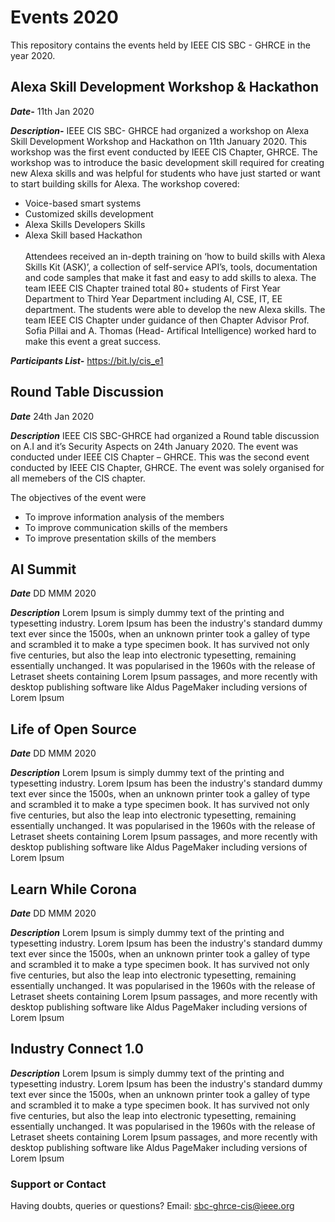 # Events 2020

This repository contains the events held by IEEE CIS SBC - GHRCE in the year 2020.

## Alexa Skill Development Workshop & Hackathon
***Date-*** 11th Jan 2020

***Description-*** 
IEEE CIS SBC- GHRCE had organized a workshop on Alexa Skill Development Workshop and Hackathon on 11th January 2020. This workshop was the first event conducted by IEEE CIS Chapter, GHRCE. The workshop was to introduce the basic development skill required for creating new Alexa skills and was helpful for students who have just started or want to start building skills for Alexa.
The workshop covered:
* Voice-based smart systems
* Customized skills development 
* Alexa Skills Developers Skills
* Alexa Skill based Hackathon<br><br>Attendees received an in-depth training on ‘how to build skills with Alexa Skills Kit (ASK)’, a collection of self-service API’s, tools, documentation and code samples that make it fast and easy to add skills to alexa. The team IEEE CIS Chapter trained total 80+ students of First Year Department to Third Year Department including AI, CSE, IT, EE department. The students were able to develop the new Alexa skills. The team IEEE CIS Chapter under guidance of then Chapter Advisor Prof. Sofia Pillai and A. Thomas (Head- Artifical Intelligence) worked hard to make this event a great success.

***Participants List-*** https://bit.ly/cis_e1

## Round Table Discussion
***Date*** 24th Jan 2020

***Description***
IEEE CIS SBC-GHRCE had organized a Round table discussion on A.I and it’s Security Aspects on 24th January 2020. The event was conducted under IEEE CIS Chapter – GHRCE. This was the second event conducted by IEEE CIS Chapter, GHRCE. The event was solely organised for all memebers of the CIS chapter. 

The objectives of the event were 
* To improve information analysis of the members 
* To improve communication skills of the members
* To improve presentation skills of the members

## AI Summit
***Date*** DD MMM 2020

***Description***
Lorem Ipsum is simply dummy text of the printing and typesetting industry. Lorem Ipsum has been the industry's standard dummy text ever since the 1500s, when an unknown printer took a galley of type and scrambled it to make a type specimen book. It has survived not only five centuries, but also the leap into electronic typesetting, remaining essentially unchanged. It was popularised in the 1960s with the release of Letraset sheets containing Lorem Ipsum passages, and more recently with desktop publishing software like Aldus PageMaker including versions of Lorem Ipsum

## Life of Open Source
***Date*** DD MMM 2020

***Description***
Lorem Ipsum is simply dummy text of the printing and typesetting industry. Lorem Ipsum has been the industry's standard dummy text ever since the 1500s, when an unknown printer took a galley of type and scrambled it to make a type specimen book. It has survived not only five centuries, but also the leap into electronic typesetting, remaining essentially unchanged. It was popularised in the 1960s with the release of Letraset sheets containing Lorem Ipsum passages, and more recently with desktop publishing software like Aldus PageMaker including versions of Lorem Ipsum

## Learn While Corona 
***Date*** DD MMM 2020

***Description***
Lorem Ipsum is simply dummy text of the printing and typesetting industry. Lorem Ipsum has been the industry's standard dummy text ever since the 1500s, when an unknown printer took a galley of type and scrambled it to make a type specimen book. It has survived not only five centuries, but also the leap into electronic typesetting, remaining essentially unchanged. It was popularised in the 1960s with the release of Letraset sheets containing Lorem Ipsum passages, and more recently with desktop publishing software like Aldus PageMaker including versions of Lorem Ipsum

## Industry Connect 1.0

***Description***
Lorem Ipsum is simply dummy text of the printing and typesetting industry. Lorem Ipsum has been the industry's standard dummy text ever since the 1500s, when an unknown printer took a galley of type and scrambled it to make a type specimen book. It has survived not only five centuries, but also the leap into electronic typesetting, remaining essentially unchanged. It was popularised in the 1960s with the release of Letraset sheets containing Lorem Ipsum passages, and more recently with desktop publishing software like Aldus PageMaker including versions of Lorem Ipsum

### Support or Contact

Having doubts, queries or questions?
Email: sbc-ghrce-cis@ieee.org
